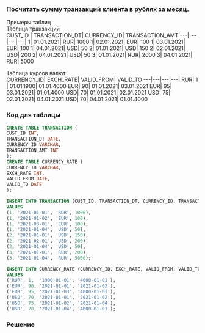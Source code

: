 ### Посчитать сумму транзакций клиента в рублях за месяц.  
Примеры таблиц  
Таблица транзакций  
CUST_ID | TRANSACTION_DT| CURRENCY_ID| TRANSACTION_AMT
---|---|---|---|
1| 01.01.2021| RUR| 1000
1| 02.01.2021| EUR| 100
1| 03.01.2021| EUR| 100
1| 04.01.2021| USD| 50
2| 01.01.2021| USD| 150
2| 02.01.2021| USD| 200
2| 04.01.2021| USD| 50
3| 01.01.2021| RUR| 2000
3| 04.01.2021| RUR| 5000

Таблица курсов валют  
CURRENCY_ID| EXCH_RATE| VALID_FROM| VALID_TO
---|---|---|---|
RUR| 1 | 01.01.1900| 01.01.4000
EUR| 90| 01.01.2021| 03.01.2021
EUR| 95| 03.01.2021| 01.01.4000
USD| 70| 01.01.2021| 02.01.2021
USD| 75| 02.01.2021| 04.01.2021
USD| 70| 04.01.2021| 01.01.4000

### Код для таблицы  

```sql
CREATE TABLE TRANSACTION (
CUST_ID INT,
TRANSACTION_DT DATE,
CURRENCY_ID VARCHAR,
TRANSACTION_AMT INT
);
CREATE TABLE CURRENCY_RATE (
CURRENCY_ID VARCHAR,
EXCH_RATE INT,
VALID_FROM DATE,
VALID_TO DATE
);

INSERT INTO TRANSACTION (CUST_ID, TRANSACTION_DT, CURRENCY_ID, TRANSACTION_AMT)
VALUES
(1, '2021-01-01', 'RUR', 1000),
(1, '2021-01-02', 'EUR', 100),
(1, '2021-03-01', 'EUR', 100),
(1, '2021-01-04', 'USD', 50),
(2, '2021-01-01', 'USD', 150),
(2, '2021-02-01', 'USD', 200),
(2, '2021-01-04', 'USD', 50),
(3, '2021-01-01', 'RUR', 200),
(3, '2021-01-04', 'RUR', 5000);

INSERT INTO CURRENCY_RATE (CURRENCY_ID, EXCH_RATE, VALID_FROM, VALID_TO)
VALUES 
('RUR', 1,  '1900-01-01', '4000-01-01'),
('EUR', 90, '2021-01-01', '2021-01-03'),
('EUR', 95, '2021-01-03', '4000-01-01'),
('USD', 70, '2021-01-01', '2021-01-02'),
('USD', 75, '2021-01-02', '2021-01-04'),
('USD', 70, '2021-01-04', '4000-01-01');
```

### Решение

```sql


```
